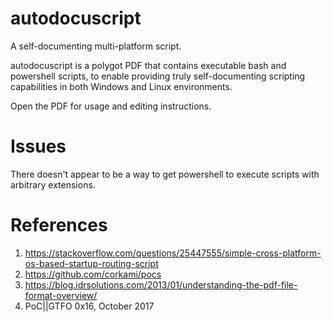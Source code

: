 # autodocuscript
A self-documenting multi-platform script.

autodocuscript is a polygot PDF that contains executable bash and powershell scripts, to enable providing truly self-documenting scripting capabilities in both Windows and Linux environments.

Open the PDF for usage and editing instructions.

# Issues
There doesn't appear to be a way to get powershell to execute scripts with arbitrary extensions.

# References
1. https://stackoverflow.com/questions/25447555/simple-cross-platform-os-based-startup-routing-script
2. https://github.com/corkami/pocs
3. https://blog.idrsolutions.com/2013/01/understanding-the-pdf-file-format-overview/
4. PoC||GTFO 0x16, October 2017
